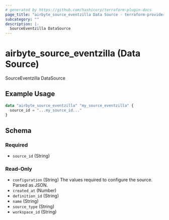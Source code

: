 ```yaml
---
# generated by https://github.com/hashicorp/terraform-plugin-docs
page_title: "airbyte_source_eventzilla Data Source - terraform-provider-airbyte"
subcategory: ""
description: |-
  SourceEventzilla DataSource
---
```


# airbyte_source_eventzilla (Data Source)

SourceEventzilla DataSource

## Example Usage

```terraform
data "airbyte_source_eventzilla" "my_source_eventzilla" {
  source_id = "...my_source_id..."
}
```

<!-- schema generated by tfplugindocs -->
## Schema

### Required

- `source_id` (String)

### Read-Only

- `configuration` (String) The values required to configure the source. Parsed as JSON.
- `created_at` (Number)
- `definition_id` (String)
- `name` (String)
- `source_type` (String)
- `workspace_id` (String)
